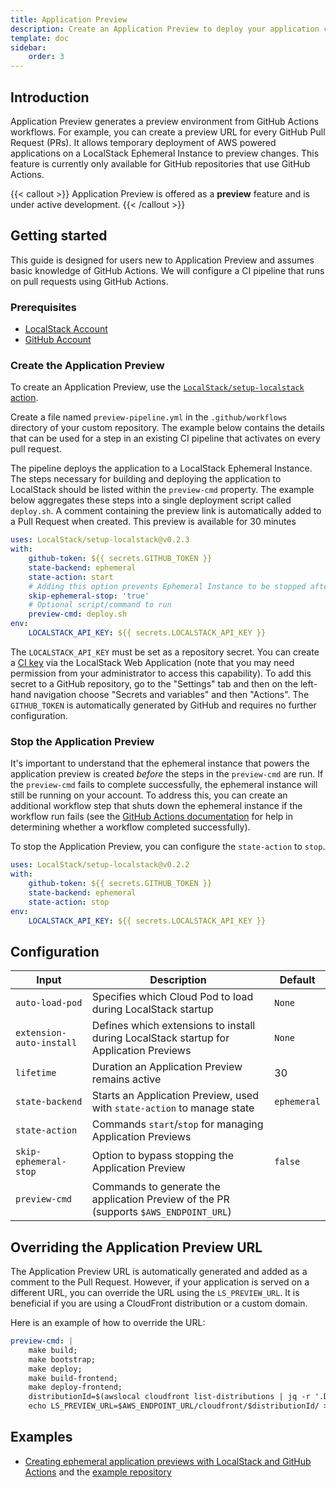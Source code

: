 ```yaml
---
title: Application Preview
description: Create an Application Preview to deploy your application changes in an Ephemeral Instance.
template: doc
sidebar:
    order: 3
---
```


## Introduction

Application Preview generates a preview environment from GitHub Actions workflows.
For example, you can create a preview URL for every GitHub Pull Request (PRs).
It allows temporary deployment of AWS powered applications on a LocalStack Ephemeral Instance to preview changes.
This feature is currently only available for GitHub repositories that use GitHub Actions.

{{< callout >}}
Application Preview is offered as a **preview** feature and is under active development.
{{< /callout >}}

## Getting started

This guide is designed for users new to Application Preview and assumes basic knowledge of GitHub Actions.
We will configure a CI pipeline that runs on pull requests using GitHub Actions.

### Prerequisites

- [LocalStack Account](https://app.localstack.cloud/)
- [GitHub Account](https://github.com)

### Create the Application Preview

To create an Application Preview, use the [`LocalStack/setup-localstack` action](https://github.com/localstack/setup-localstack).

Create a file named `preview-pipeline.yml` in the `.github/workflows` directory of your custom repository.
The example below contains the details that can be used for a step in an existing CI pipeline that activates on every pull request.

The pipeline deploys the application to a LocalStack Ephemeral Instance.
The steps necessary for building and deploying the application to  LocalStack should be listed within the `preview-cmd` property.
The example below aggregates these steps into a single deployment script called `deploy.sh`.
A comment containing the preview link is automatically added to a Pull Request when created.
This preview is available for 30 minutes

```yaml
uses: LocalStack/setup-localstack@v0.2.3
with:
    github-token: ${{ secrets.GITHUB_TOKEN }}
    state-backend: ephemeral
    state-action: start
    # Adding this option prevents Ephemeral Instance to be stopped after the `preview-cmd` run
    skip-ephemeral-stop: 'true'
    # Optional script/command to run
    preview-cmd: deploy.sh
env:
    LOCALSTACK_API_KEY: ${{ secrets.LOCALSTACK_API_KEY }}
```

The `LOCALSTACK_API_KEY` must be set as a repository secret.
You can create a [CI key](https://app.localstack.cloud/workspace/ci-keys) via the LocalStack Web Application (note that you may need permission from your administrator to access this capability).
To add this secret to a GitHub repository, go to the "Settings" tab and then on the left-hand navigation choose "Secrets and variables" and then "Actions".
The `GITHUB_TOKEN` is automatically generated by GitHub and requires no further configuration.

### Stop the Application Preview

It's important to understand that the ephemeral instance that powers the application preview is created _before_ the steps in the `preview-cmd` are run.
If the `preview-cmd` fails to complete successfully, the ephemeral instance will still be running on your account.
To address this, you can create an additional workflow step that shuts down the ephemeral instance if the workflow run fails (see the [GitHub Actions documentation](https://docs.github.com/en/actions/writing-workflows/choosing-when-your-workflow-runs/events-that-trigger-workflows#running-a-workflow-based-on-the-conclusion-of-another-workflow) for help in determining whether a workflow completed successfully).

To stop the Application Preview, you can configure the `state-action` to `stop`.

```yaml
uses: LocalStack/setup-localstack@v0.2.2
with:
    github-token: ${{ secrets.GITHUB_TOKEN }}
    state-backend: ephemeral
    state-action: stop
env:
    LOCALSTACK_API_KEY: ${{ secrets.LOCALSTACK_API_KEY }}
```

## Configuration

| Input                        | Description                                                               | Default      |
|------------------------------|---------------------------------------------------------------------------|--------------|
| `auto-load-pod`              | Specifies which Cloud Pod to load during LocalStack startup                     | `None`       |
| `extension-auto-install`     | Defines which extensions to install during LocalStack startup for Application Previews | `None`       |
| `lifetime`                   | Duration an Application Preview remains active                            | 30           |
| `state-backend`              | Starts an Application Preview, used with `state-action` to manage state  | `ephemeral`  |
| `state-action`               | Commands `start`/`stop` for managing Application Previews                |              |
| `skip-ephemeral-stop`        | Option to bypass stopping the Application Preview                        | `false`      |
| `preview-cmd`                | Commands to generate the application Preview of the PR (supports `$AWS_ENDPOINT_URL`) |            |

## Overriding the Application Preview URL

The Application Preview URL is automatically generated and added as a comment to the Pull Request.
However, if your application is served on a different URL, you can override the URL using the `LS_PREVIEW_URL`.
It is beneficial if you are using a CloudFront distribution or a custom domain.

Here is an example of how to override the URL:

```yaml
preview-cmd: |
    make build;
    make bootstrap;
    make deploy;
    make build-frontend;
    make deploy-frontend;
    distributionId=$(awslocal cloudfront list-distributions | jq -r '.DistributionList.Items[0].Id');
    echo LS_PREVIEW_URL=$AWS_ENDPOINT_URL/cloudfront/$distributionId/ >> $GITHUB_ENV;
```

## Examples

- [Creating ephemeral application previews with LocalStack and GitHub Actions](https://docs.localstack.cloud/tutorials/ephemeral-application-previews/) and the [example repository](https://github.com/localstack-samples/sample-notes-app-dynamodb-lambda-apigateway)